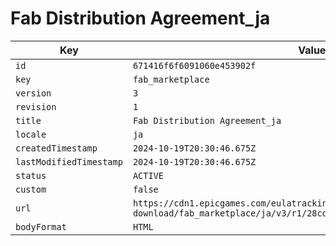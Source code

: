 # Fab Distribution Agreement_ja

| Key | Value |
| --- | ----- |
| `id` | `671416f6f6091060e453902f` |
| `key` | `fab_marketplace` |
| `version` | `3` |
| `revision` | `1` |
| `title` | `Fab Distribution Agreement_ja` |
| `locale` | `ja` |
| `createdTimestamp` | `2024-10-19T20:30:46.675Z` |
| `lastModifiedTimestamp` | `2024-10-19T20:30:46.675Z` |
| `status` | `ACTIVE` |
| `custom` | `false` |
| `url` | `https://cdn1.epicgames.com/eulatracking-download/fab_marketplace/ja/v3/r1/28cd1593fdfbff72d6972f1a11a967fb.pdf` |
| `bodyFormat` | `HTML` |
